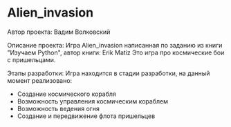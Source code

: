 # Alien_invasion
Автор проекта: Вадим Волковский

Описание проекта:
Игра Alien_invasion написанная по заданию из книги "Изучаем Python", автор книги: Erik Matiz 
Это игра про космические бои с пришельцами. 

Этапы разработки:
Игра находится в стадии разработки, на данный момент реализовано:
- Создание космического корабля
- Возможность управления космическим кораблем
- Возможность ведения огня
- Создание и передвижение флота пришельцев
